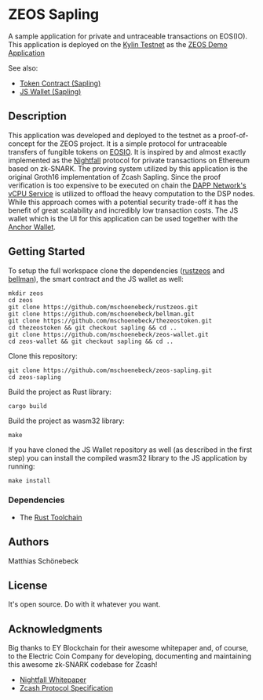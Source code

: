 # ZEOS Sapling

A sample application for private and untraceable transactions on EOS(IO). This application is deployed on the [Kylin Testnet](https://www.cryptokylin.io/) as the [ZEOS Demo Application](https://zeos.one/demo)

See also:
- [Token Contract (Sapling)](https://github.com/mschoenebeck/thezeostoken/tree/sapling)
- [JS Wallet (Sapling)](https://github.com/mschoenebeck/zeos-wallet/tree/sapling)

## Description
This application was developed and deployed to the testnet as a proof-of-concept for the ZEOS project. It is a simple protocol for untraceable transfers of fungible tokens on [EOSIO](https://eos.io/). It is inspired by and almost exactly implemented as the [Nightfall](https://github.com/EYBlockchain/nightfall) protocol for private transactions on Ethereum based on zk-SNARK. The proving system utilized by this application is the original Groth16 implementation of Zcash Sapling. Since the proof verification is too expensive to be executed on chain the [DAPP Network's vCPU Service](https://liquidapps.io/vcpu) is utilized to offload the heavy computation to the DSP nodes. While this approach comes with a potential security trade-off it has the benefit of great scalability and incredibly low transaction costs. The JS wallet which is the UI for this application can be used together with the [Anchor Wallet](https://greymass.com/en/anchor/).

## Getting Started

To setup the full workspace clone the dependencies ([rustzeos](https://github.com/mschoenebeck/rustzeos) and [bellman](https://github.com/mschoenebeck/bellman)), the smart contract and the JS wallet as well:

```
mkdir zeos
cd zeos
git clone https://github.com/mschoenebeck/rustzeos.git
git clone https://github.com/mschoenebeck/bellman.git
git clone https://github.com/mschoenebeck/thezeostoken.git
cd thezeostoken && git checkout sapling && cd ..
git clone https://github.com/mschoenebeck/zeos-wallet.git
cd zeos-wallet && git checkout sapling && cd ..
```

Clone this repository:

```
git clone https://github.com/mschoenebeck/zeos-sapling.git
cd zeos-sapling
```

Build the project as Rust library:

```
cargo build
```

Build the project as wasm32 library:

```
make
```

If you have cloned the JS Wallet repository as well (as described in the first step) you can install the compiled wasm32 library to the JS application by running:

```
make install
```

### Dependencies

- The [Rust Toolchain](https://www.rust-lang.org/tools/install)

## Authors

Matthias Schönebeck

## License

It's open source. Do with it whatever you want.

## Acknowledgments

Big thanks to EY Blockchain for their awesome whitepaper and, of course, to the Electric Coin Company for developing, documenting and maintaining this awesome zk-SNARK codebase for Zcash!

* [Nightfall Whitepaper](https://github.com/EYBlockchain/nightfall/blob/master/doc/whitepaper/nightfall-v1.pdf)
* [Zcash Protocol Specification](https://zips.z.cash/protocol/protocol.pdf)